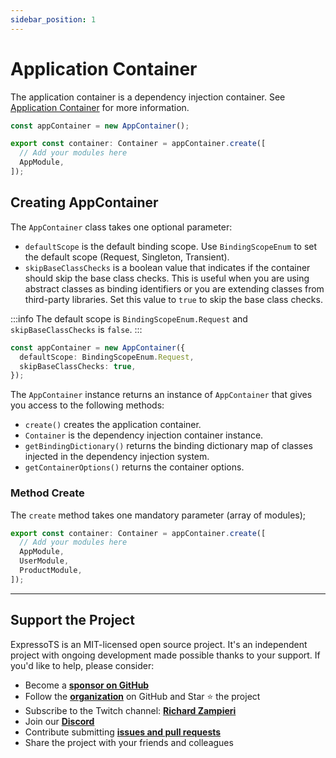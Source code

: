 ```yaml
---
sidebar_position: 1
---
```


# Application Container

The application container is a dependency injection container. See [Application Container](../overview/app-container.md) for more information.

```typescript
const appContainer = new AppContainer();

export const container: Container = appContainer.create([
  // Add your modules here
  AppModule,
]);
```

## Creating AppContainer

The `AppContainer` class takes one optional parameter:

- `defaultScope` is the default binding scope. Use `BindingScopeEnum` to set the default scope (Request, Singleton, Transient).
- `skipBaseClassChecks` is a boolean value that indicates if the container should skip the base class checks. This is useful when you are using abstract classes as binding identifiers or you are extending classes from third-party libraries. Set this value to `true` to skip the base class checks.

:::info
The default scope is `BindingScopeEnum.Request` and `skipBaseClassChecks` is `false`.
:::

```typescript
const appContainer = new AppContainer({
  defaultScope: BindingScopeEnum.Request,
  skipBaseClassChecks: true,
});
```

The `AppContainer` instance returns an instance of `AppContainer` that gives you access to the following methods:

- `create()` creates the application container.
- `Container` is the dependency injection container instance.
- `getBindingDictionary()` returns the binding dictionary map of classes injected in the dependency injection system.
- `getContainerOptions()` returns the container options.

### Method Create

The `create` method takes one mandatory parameter (array of modules);

```typescript
export const container: Container = appContainer.create([
  // Add your modules here
  AppModule,
  UserModule,
  ProductModule,
]);
```

---

## Support the Project

ExpressoTS is an MIT-licensed open source project. It's an independent project with ongoing development made possible thanks to your support. If you'd like to help, please consider:

- Become a **[sponsor on GitHub](https://github.com/sponsors/expressots)**
- Follow the **[organization](https://github.com/expressots)** on GitHub and Star ⭐ the project
- Subscribe to the Twitch channel: **[Richard Zampieri](https://www.twitch.tv/richardzampieri)**
- Join our **[Discord](https://discord.com/invite/PyPJfGK)**
- Contribute submitting **[issues and pull requests](https://github.com/expressots/expressots/issues/new/choose)**
- Share the project with your friends and colleagues
